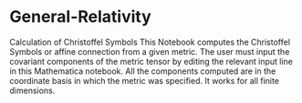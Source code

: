# General-Relativity
Calculation of Christoffel Symbols
This Notebook computes the Christoffel Symbols or affine connection from a given metric.
The user must input the covariant components of the metric tensor by editing the relevant input line in this Mathematica notebook.
All the components computed are in the coordinate basis in which the metric was specified. 
It works for all finite dimensions.

